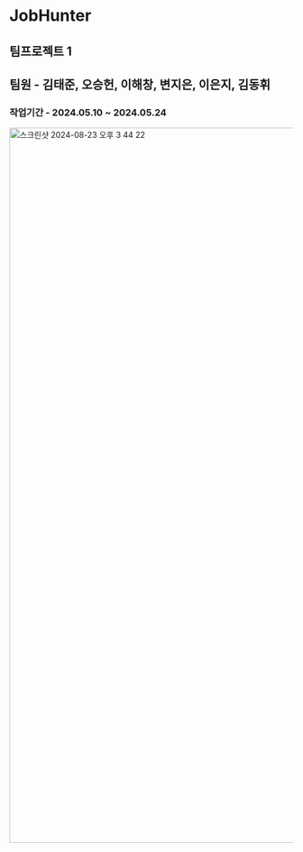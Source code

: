 # JobHunter

## 팀프로젝트 1 

## 팀원 - 김태준, 오승헌, 이해창, 변지은, 이은지, 김동휘

### 작업기간 - 2024.05.10 ~ 2024.05.24


<img width="1269" alt="스크린샷 2024-08-23 오후 3 44 22" src="https://github.com/user-attachments/assets/3c059595-b8df-42bc-ba07-a6c609ef3b0a">
